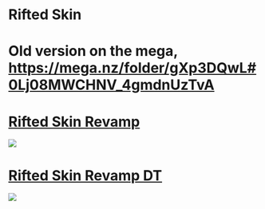 # Rifted Skin
# Old version on the mega, https://mega.nz/folder/gXp3DQwL#0Lj08MWCHNV_4gmdnUzTvA

# [Rifted Skin Revamp](https://rifted.s-ul.eu/riftedskin/yACuu5Y3)
![](https://rifted.s-ul.eu/riftedskin/kQknidf3)

# [Rifted Skin Revamp DT](https://rifted.s-ul.eu/riftedskin/C1mUE2cB)
![](https://rifted.s-ul.eu/riftedskin/kQknidf3)

